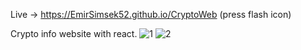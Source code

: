 Live -> https://EmirSimsek52.github.io/CryptoWeb (press flash icon)

Crypto info website with react. ![1](https://user-images.githubusercontent.com/104012238/227661423-858f7e55-1c22-4064-b655-9a872afcc209.png)
![2](https://user-images.githubusercontent.com/104012238/227661428-513da00e-74b1-4f2f-9b2f-926bd62095f1.png)
